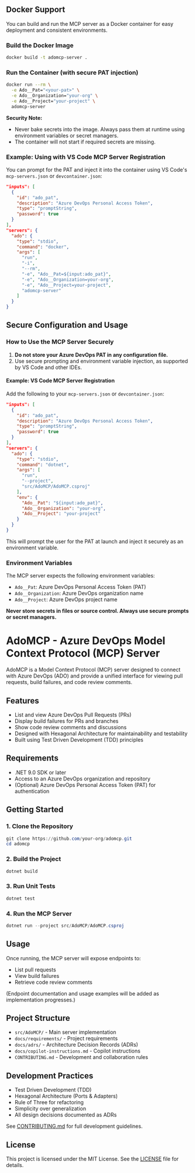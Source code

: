 
## Docker Support

You can build and run the MCP server as a Docker container for easy deployment and consistent environments.

### Build the Docker Image

```sh
docker build -t adomcp-server .
```

### Run the Container (with secure PAT injection)

```sh
docker run --rm \
  -e Ado__Pat="<your-pat>" \
  -e Ado__Organization="your-org" \
  -e Ado__Project="your-project" \
  adomcp-server
```

**Security Note:**
- Never bake secrets into the image. Always pass them at runtime using environment variables or secret managers.
- The container will not start if required secrets are missing.

### Example: Using with VS Code MCP Server Registration

You can prompt for the PAT and inject it into the container using VS Code's `mcp-servers.json` or `devcontainer.json`:

```json
"inputs": [
  {
    "id": "ado_pat",
    "description": "Azure DevOps Personal Access Token",
    "type": "promptString",
    "password": true
  }
],
"servers": {
  "ado": {
    "type": "stdio",
    "command": "docker",
    "args": [
      "run",
      "-i",
      "--rm",
      "-e", "Ado__Pat=${input:ado_pat}",
      "-e", "Ado__Organization=your-org",
      "-e", "Ado__Project=your-project",
      "adomcp-server"
    ]
  }
}
```
## Secure Configuration and Usage

### How to Use the MCP Server Securely

1. **Do not store your Azure DevOps PAT in any configuration file.**
2. Use secure prompting and environment variable injection, as supported by VS Code and other IDEs.

#### Example: VS Code MCP Server Registration

Add the following to your `mcp-servers.json` or `devcontainer.json`:

```json
"inputs": [
  {
    "id": "ado_pat",
    "description": "Azure DevOps Personal Access Token",
    "type": "promptString",
    "password": true
  }
],
"servers": {
  "ado": {
    "type": "stdio",
    "command": "dotnet",
    "args": [
      "run",
      "--project",
      "src/AdoMCP/AdoMCP.csproj"
    ],
    "env": {
      "Ado__Pat": "${input:ado_pat}",
      "Ado__Organization": "your-org",
      "Ado__Project": "your-project"
    }
  }
}
```

This will prompt the user for the PAT at launch and inject it securely as an environment variable.

### Environment Variables

The MCP server expects the following environment variables:

- `Ado__Pat`: Azure DevOps Personal Access Token (PAT)
- `Ado__Organization`: Azure DevOps organization name
- `Ado__Project`: Azure DevOps project name

**Never store secrets in files or source control. Always use secure prompts or secret managers.**
# AdoMCP - Azure DevOps Model Context Protocol (MCP) Server

AdoMCP is a Model Context Protocol (MCP) server designed to connect with Azure DevOps (ADO) and provide a unified interface for viewing pull requests, build failures, and code review comments.

## Features
- List and view Azure DevOps Pull Requests (PRs)
- Display build failures for PRs and branches
- Show code review comments and discussions
- Designed with Hexagonal Architecture for maintainability and testability
- Built using Test Driven Development (TDD) principles

## Requirements
- .NET 9.0 SDK or later
- Access to an Azure DevOps organization and repository
- (Optional) Azure DevOps Personal Access Token (PAT) for authentication

## Getting Started

### 1. Clone the Repository
```powershell
git clone https://github.com/your-org/adomcp.git
cd adomcp
```

### 2. Build the Project
```powershell
dotnet build
```

### 3. Run Unit Tests
```powershell
dotnet test
```

### 4. Run the MCP Server
```powershell
dotnet run --project src/AdoMCP/AdoMCP.csproj
```

## Usage
Once running, the MCP server will expose endpoints to:
- List pull requests
- View build failures
- Retrieve code review comments

(Endpoint documentation and usage examples will be added as implementation progresses.)

## Project Structure
- `src/AdoMCP/` - Main server implementation
- `docs/requirements/` - Project requirements
- `docs/adrs/` - Architecture Decision Records (ADRs)
- `docs/copilot-instructions.md` - Copilot instructions
- `CONTRIBUTING.md` - Development and collaboration rules

## Development Practices
- Test Driven Development (TDD)
- Hexagonal Architecture (Ports & Adapters)
- Rule of Three for refactoring
- Simplicity over generalization
- All design decisions documented as ADRs

See [CONTRIBUTING.md](./CONTRIBUTING.md) for full development guidelines.

## License
This project is licensed under the MIT License. See the [LICENSE](./LICENSE) file for details.
